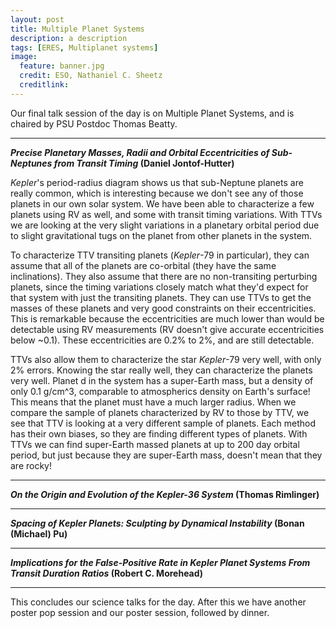 ```yaml
---
layout: post
title: Multiple Planet Systems
description: a description 
tags: [ERES, Multiplanet systems]
image:
  feature: banner.jpg
  credit: ESO, Nathaniel C. Sheetz
  creditlink: 
---
```


Our final talk session of the day is on Multiple Planet Systems, and is chaired by PSU Postdoc Thomas Beatty.

---
***Precise Planetary Masses, Radii and Orbital Eccentricities of Sub-Neptunes from Transit Timing* (Daniel Jontof-Hutter)**

*Kepler*'s period-radius diagram shows us that sub-Neptune planets are really common, which is interesting because we don't see any of those planets in our own solar system. We have been able to characterize a few planets using RV as well, and some with transit timing variations. With TTVs we are looking at the very slight variations in a planetary orbital period due to slight gravitational tugs on the planet from other planets in the system. 

To characterize TTV transiting planets (*Kepler*-79 in particular), they can assume that all of the planets are co-orbital (they have the same inclinations). They also assume that there are no non-transiting perturbing planets, since the timing variations closely match what they'd expect for that system with just the transiting planets. They can use TTVs to get the masses of these planets and very good constraints on their eccentricities. This is remarkable because the eccentricities are much lower than would be detectable using RV measurements (RV doesn't give accurate eccentricities below ~0.1). These eccentricities are 0.2% to 2%, and are still detectable.

TTVs also allow them to characterize the star *Kepler*-79 very well, with only 2% errors. Knowing the star really well, they can characterize the planets very well. Planet d in the system has a super-Earth mass, but a density of only 0.1 g/cm^3, comparable to atmospherics density on Earth's surface! This means that the planet must have a much larger radius. When we compare the sample of planets characterized by RV to those by TTV, we see that TTV is looking at a very different sample of planets. Each method has their own biases, so they are finding different types of planets. With TTVs we can find super-Earth massed planets at up to 200 day orbital period, but just because they are super-Earth mass, doesn't mean that they are rocky!

---
***On the Origin and Evolution of the Kepler-36 System* (Thomas Rimlinger)**


---
***Spacing of Kepler Planets: Sculpting by Dynamical Instability* (Bonan (Michael) Pu)**


---
***Implications for the False-Positive Rate in Kepler Planet Systems From Transit Duration Ratios* (Robert C. Morehead)**


---
This concludes our science talks for the day. After this we have another poster pop session and our poster session, followed by dinner.